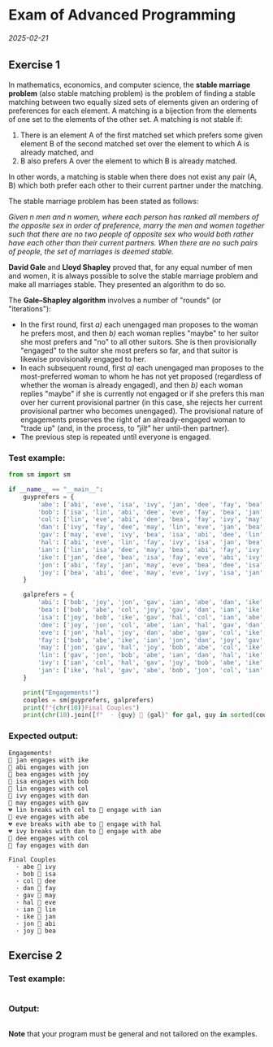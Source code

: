 # Exam of Advanced Programming

###### 2025-02-21

## Exercise 1

In mathematics, economics, and computer science, the **stable marriage problem** (also stable matching problem) is the problem of finding a stable matching between two equally sized sets of elements given an ordering of preferences for each element. A matching is a bijection from the elements of one set to the elements of the other set. A matching is not stable if:

1. There is an element A of the first matched set which prefers some given element B of the second matched set over the element to which A is already matched, and
2. B also prefers A over the element to which B is already matched.

In other words, a matching is stable when there does not exist any pair (A, B) which both prefer each other to their current partner under the matching.

The stable marriage problem has been stated as follows:

*Given n men and n women, where each person has ranked all members of the opposite sex in order of preference, marry the men and women together such that there are no two people of opposite sex who would both rather have each other than their current partners. When there are no such pairs of people, the set of marriages is deemed stable.*

**David Gale** and **Lloyd Shapley** proved that, for any equal number of men and women, it is always possible to solve the stable marriage problem and make all marriages stable. They presented an algorithm to do so.

The **Gale–Shapley algorithm** involves a number of "rounds" (or "iterations"):
- In the first round, first *a)* each unengaged man proposes to the woman he prefers most, and then *b)* each woman replies "maybe" to her suitor she most prefers and "no" to all other suitors. She is then provisionally "engaged" to the suitor she most prefers so far, and that suitor is likewise provisionally engaged to her.
- In each subsequent round, first *a)* each unengaged man proposes to the most-preferred woman to whom he has not yet proposed (regardless of whether the woman is already engaged), and then *b)* each woman replies "maybe" if she is currently not engaged or if she prefers this man over her current provisional partner (in this case, she rejects her current provisional partner who becomes unengaged). The provisional nature of engagements preserves the right of an already-engaged woman to "trade up" (and, in the process, to *"jilt"* her until-then partner).
- The previous step is repeated until everyone is engaged.

### Test example:

```py
from sm import sm

if __name__ == "__main__":
    guyprefers = {
        'abe': ['abi', 'eve', 'isa', 'ivy', 'jan', 'dee', 'fay', 'bea', 'lin', 'may'],
        'bob': ['isa', 'lin', 'abi', 'dee', 'eve', 'fay', 'bea', 'jan', 'ivy', 'may'],
        'col': ['lin', 'eve', 'abi', 'dee', 'bea', 'fay', 'ivy', 'may', 'isa', 'jan'],
        'dan': ['ivy', 'fay', 'dee', 'may', 'lin', 'eve', 'jan', 'bea', 'isa', 'abi'],
        'gav': ['may', 'eve', 'ivy', 'bea', 'isa', 'abi', 'dee', 'lin', 'jan', 'fay'],
        'hal': ['abi', 'eve', 'lin', 'fay', 'ivy', 'isa', 'jan', 'bea', 'may', 'dee'],
        'ian': ['lin', 'isa', 'dee', 'may', 'bea', 'abi', 'fay', 'ivy', 'lin', 'may'],
        'ike': ['jan', 'dee', 'bea', 'isa', 'fay', 'eve', 'abi', 'ivy', 'lin', 'may'],
        'jon': ['abi', 'fay', 'jan', 'may', 'eve', 'bea', 'dee', 'isa', 'ivy', 'lin'],
        'joy': ['bea', 'abi', 'dee', 'may', 'eve', 'ivy', 'isa', 'jan', 'lin', 'fay'],
    }

    galprefers = {
        'abi': ['bob', 'joy', 'jon', 'gav', 'ian', 'abe', 'dan', 'ike', 'col', 'hal'],
        'bea': ['bob', 'abe', 'col', 'joy', 'gav', 'dan', 'ian', 'ike', 'jon', 'hal'],
        'isa': ['joy', 'bob', 'ike', 'gav', 'hal', 'col', 'ian', 'abe', 'dan', 'jon'],
        'dee': ['joy', 'jon', 'col', 'abe', 'ian', 'hal', 'gav', 'dan', 'bob', 'ike'],
        'eve': ['jon', 'hal', 'joy', 'dan', 'abe', 'gav', 'col', 'ike', 'ian', 'bob'],
        'fay': ['bob', 'abe', 'ike', 'ian', 'jon', 'dan', 'joy', 'gav', 'col', 'hal'],
        'may': ['jon', 'gav', 'hal', 'joy', 'bob', 'abe', 'col', 'ike', 'dan', 'ian'],
        'lin': ['gav', 'jon', 'bob', 'abe', 'ian', 'dan', 'hal', 'ike', 'col', 'joy'],
        'ivy': ['ian', 'col', 'hal', 'gav', 'joy', 'bob', 'abe', 'ike', 'jon', 'dan'],
        'jan': ['ike', 'hal', 'gav', 'abe', 'bob', 'jon', 'col', 'ian', 'joy', 'dan'],
    }

    print("Engagements!")
    couples = sm(guyprefers, galprefers)
    print(f"{chr(10)}Final Couples")
    print(chr(10).join([f"  · {guy} 💑 {gal}" for gal, guy in sorted(couples, key = lambda e: e[1])]))
```

### Expected output:

```code
Engagements!
💑 jan engages with ike
💑 abi engages with jon
💑 bea engages with joy
💑 isa engages with bob
💑 lin engages with col
💑 ivy engages with dan
💑 may engages with gav
💔 lin breaks with col to 💑 engage with ian
💑 eve engages with abe
💔 eve breaks with abe to 💑 engage with hal
💔 ivy breaks with dan to 💑 engage with abe
💑 dee engages with col
💑 fay engages with dan

Final Couples
  · abe 💑 ivy
  · bob 💑 isa
  · col 💑 dee
  · dan 💑 fay
  · gav 💑 may
  · hal 💑 eve
  · ian 💑 lin
  · ike 💑 jan
  · jon 💑 abi
  · joy 💑 bea
```

## Exercise 2



### Test example:

```py

```

### Output:

```code

```

**Note** that your program must be general and not tailored on the examples.